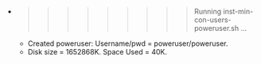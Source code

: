 * >>>>>>>>> Running inst-min-con-users-poweruser.sh ...
  * Created poweruser: Username/pwd = poweruser/poweruser.
  * Disk size = 1652868K. Space Used = 40K.
